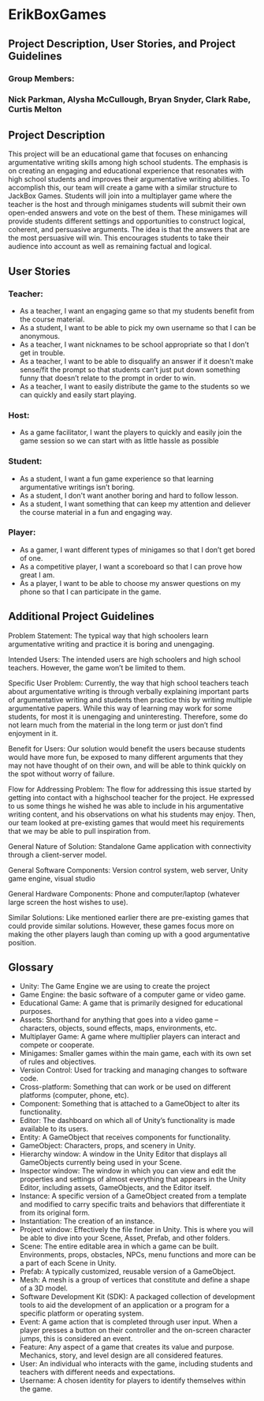 #  ErikBoxGames
##  Project Description, User Stories, and Project Guidelines
###  Group Members: 
###  Nick Parkman, Alysha McCullough, Bryan Snyder, Clark Rabe, Curtis Melton

##  Project Description
This project will be an educational game that focuses on enhancing argumentative writing skills among high school students. The emphasis is on creating an engaging and educational experience that resonates with high school students and improves their argumentative writing abilities. To accomplish this, our team will create a game with a similar structure to JackBox Games. Students will join into a multiplayer game where the teacher is the host and through minigames students will submit their own open-ended answers and vote on the best of them. These minigames will provide students different settings and opportunities to construct logical, coherent, and persuasive arguments. The idea is that the answers that are the most persuasive will win. This encourages students to take their audience into account as well as remaining factual and logical. 

##  User Stories

### Teacher:
* As a teacher, I want an engaging game so that my students benefit from the course material.
* As a student, I want to be able to pick my own username so that I can be anonymous.
* As a teacher, I want nicknames to be school appropriate so that I don’t get in trouble. 
* As a teacher, I want to be able to disqualify an answer if it doesn't make sense/fit the prompt so that students can’t just put down something funny that doesn’t relate to the prompt in order to win.
* As a teacher, I want to easily distribute the game to the students so we can quickly and easily start playing.
  
### Host:
* As a game facilitator, I want the players to quickly and easily join the game session so we can start with as little hassle as possible
  
### Student:
* As a student, I want a fun game experience so that learning argumentative writings isn’t boring. 
* As a student, I don't want another boring and hard to follow lesson.
* As a student, I want something that can keep my attention and deliever the course material in a fun and engaging way.
  
### Player:
* As a gamer, I want different types of minigames so that I don’t get bored of one. 
* As a competitive player, I want a scoreboard so that I can prove how great I am.
* As a player, I want to be able to choose my answer questions on my phone so that I can participate in the game.

##  Additional Project Guidelines
Problem Statement: 
The typical way that high schoolers learn argumentative writing and practice it is boring and unengaging.


Intended Users:
The intended users are high schoolers and high school teachers. However, the game won’t be limited to them. 


Specific User Problem:
Currently, the way that high school teachers teach about argumentative writing is through verbally explaining important parts of argumentative writing and students then practice this by writing multiple argumentative papers. While this way of learning may work for some students, for most it is unengaging and uninteresting. Therefore, some do not learn much from the material in the long term or just don’t find enjoyment in it.


Benefit for Users:
Our solution would benefit the users because students would have more fun, be exposed to many different arguments that they may not have thought of on their own, and will be able to think quickly on the spot without worry of failure.


Flow for Addressing Problem:
The flow for addressing this issue started by getting into contact with a highschool teacher for the project. He expressed to us some things he wished he was able to include in his argumentative writing content, and his observations on what his students may enjoy. Then, our team looked at pre-existing games that would meet his requirements that we may be able to pull inspiration from.


General Nature of Solution:
Standalone Game application with connectivity through a client-server model.


General Software Components:
Version control system, web server, Unity game engine, visual studio 


General Hardware Components:
Phone and computer/laptop (whatever large screen the host wishes to use).


Similar Solutions:
Like mentioned earlier there are pre-existing games that could provide similar solutions. However, these games focus more on making the other players laugh than coming up with a good argumentative position.

##  Glossary
* Unity: The Game Engine we are using to create the project
* Game Engine: the basic software of a computer game or video game.
* Educational Game: A game that is primarily designed for educational purposes.
* Assets: Shorthand for anything that goes into a video game – characters, objects, sound effects, maps, environments, etc.
* Multiplayer Game: A game where multiplier players can interact and compete or cooperate.
* Minigames: Smaller games within the main game, each with its own set of rules and objectives. 
* Version Control: Used for tracking and managing changes to software code.
* Cross-platform: Something that can work or be used on different platforms (computer, phone, etc).
* Component: Something that is attached to a GameObject to alter its functionality.
* Editor: The dashboard on which all of Unity’s functionality is made available to its users.
* Entity: A GameObject that receives components for functionality.
* GameObject: Characters, props, and scenery in Unity.
* Hierarchy window: A window in the Unity Editor that displays all GameObjects currently being used in your Scene.
* Inspector window: The window in which you can view and edit the properties and settings of almost everything that appears in the Unity Editor, including assets, GameObjects, and the Editor itself.
* Instance: A specific version of a GameObject created from a template and modified to carry specific traits and behaviors that differentiate it from its original form. 
* Instantiation: The creation of an instance.
* Project window: Effectively the file finder in Unity. This is where you will be able to dive into your Scene, Asset, Prefab, and other folders.
* Scene: The entire editable area in which a game can be built. Environments, props, obstacles, NPCs, menu functions and more can be a part of each Scene in Unity. 
* Prefab: A typically customized, reusable version of a GameObject.
* Mesh: A mesh is a group of vertices that constitute and define a shape of a 3D model.
* Software Development Kit (SDK): A packaged collection of development tools to aid the development of an application or a program for a specific platform or operating system.
* Event: A game action that is completed through user input. When a player presses a button on their controller and the on-screen character jumps, this is considered an event.
* Feature: Any aspect of a game that creates its value and purpose. Mechanics, story, and level design are all considered features.
* User: An individual who interacts with the game, including students and teachers with different needs and expectations.
* Username: A chosen identity for players to identify themselves within the game.

